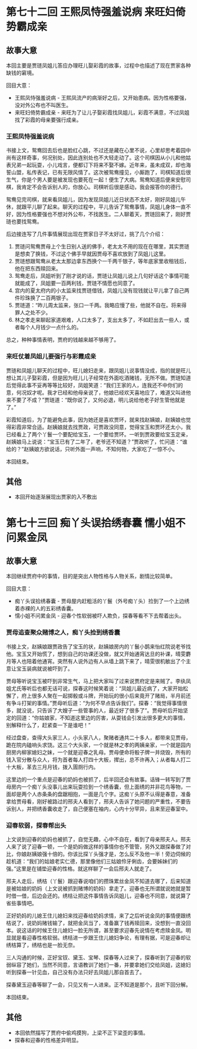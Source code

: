 # 第七十二回 王熙凤恃强羞说病 来旺妇倚势霸成亲

## 故事大意

本回主要是贾琏凤姐儿答应办理旺儿娶彩霞的故事，过程中也描述了现在贾家各种缺钱的窘境。

回目大意：

* 王熙凤恃强羞说病 - 王熙凤流产的病渐好之后，又开始患病。因为性格要强，没对外公布也不叫医生。
* 来旺妇倚势霸成亲 - 来旺为了让儿子娶彩霞找凤姐儿，彩霞不满意，不过凤姐找了彩霞的母亲要强行成亲。

### 王熙凤恃强羞说病

书接上文，鸳鸯回去后也是脸红心跳，不过还是藏在心里不说，心里却思考着园中尚有这样奇事，何况别处，因此连别处也不大轻走动了。这个司棋因从小儿和他姑表兄弟一起玩耍，小儿戏言，便都订下将来不娶不嫁。近年来，虽未成双，却也海誓山盟，私传表记，已有无限风情了。这次被鸳鸯撞见，小厮跑了，司棋知道后很生气，你是个男人要是被发现也要死在一起！便生了大病。鸳鸯知道后便来安慰司棋，我肯定不会告诉别人的，你放心。司棋听后很是感动，我会报答你的德行。

鸳鸯见完司棋，就来看凤姐儿，因为发现凤姐儿近日状态不太好，刚好凤姐儿午休，就跟平儿聊了起来。聊天的过程中，平儿告诉了鸳鸯事情，凤姐儿身体一直不好，因为性格要强也不想对外公布，不找医生。二人聊着天，贾琏回来了，刚好贾琏也要找鸳鸯。

后边接连写了几件事情展现出现在贾家日子不太好过，挑了几个介绍：

1. 贾琏问鸳鸯贾母上个生日别人送的佛手，老太太不用的现在在哪里，其实贾琏是想卖了换钱，不过这个佛手早就因贾母不喜欢放到了凤姐儿这里。
2. 贾琏想跟鸳鸯从老太太那边拿东西换个一千两千银子，等年底家里收租钱后，他在把东西赎回来。
3. 鸳鸯走后，凤姐听到了刚才说的话，贾琏让凤姐儿说上几句好话这个事情可能就能成了，凤姐要一百两利钱，贾琏不情愿也同意了。
4. 宫内的夏太府内的小太监来找贾琏借钱，凤姐儿没有现钱就让平儿拿了自己两件珍珠换了二百两银子。
5. 贾琏道：“昨儿周太监来，张口一千两。我略应慢了些，他就不自在。将来得罪人之处不少。
6. 林之孝走来聊起家道艰难，人口太多了，支出太多了，不如赶出去一些人，或者每个人月钱少一点什么的。

总之，种种事情表明，贾府的钱越来越不够用了。

### 来旺仗着凤姐儿要强行与彩霞成亲

贾琏和凤姐儿聊天的过程中，旺儿媳妇走来，跟凤姐儿说事情没成，指的就是旺儿想让其儿子娶彩霞，但是因为旺儿儿子经常在外面吃酒赌钱，无所不做。贾琏知道后觉得此事不妥再等等比较好，凤姐笑道：“我们王家的人，连我还不中你们的意，何况奴才呢。我才已经和他母亲说了，他娘已经欢天喜地应了，难道又叫进他来不要了不成？”贾琏道：“既你说了，又何必退，明儿说给他老子好生管他就是了。”

彩霞知道后，为了能避免此事，因为她还是喜欢贾环，就来找赵姨娘，赵姨娘也觉得彩霞非常合适。赵姨娘就去找贾政，可贾政没同意，觉得宝玉和贾环还太小，我已经看上了两个丫鬟一个要配给宝玉，一个要给贾环。一听到贾政要给宝玉定亲，赵姨娘马上说说：“宝玉已有了二年了，老爷还不知道？”贾政听了，忙问道：“谁给的？”赵姨娘方欲说话，只听外面一声响，不知何物，大家吃了一惊不小。

本回结束。

## 其他

* 本回开始逐渐展现出贾家的入不敷出

# 第七十三回 痴丫头误拾绣春囊 懦小姐不问累金凤

## 故事大意

本回继续贾府中的事情，目的是突出人物性格与人物关系，剧情比较简单。

回目大意：

* 痴丫头误拾绣春囊 - 贾母屋内赶粗活的丫鬟（外号痴丫头）捡到了一个上边绣着赤裸的人的五彩绣香囊。
* 懦小姐不问累金凤 - 迎春个性软弱被吓人欺负，探春等看不下去帮着出头。

### 贾母追查聚众赌博之人，痴丫头捡到绣香囊

书接上文，赵姨娘跟贾政告了宝玉的状，赵姨娘房内的丫鬟小鹊来怡红院说老爷找他。宝玉又开始慌了，想到自己的功课还没做，就又开始通宵达旦的补课，晴雯麝月等人也陪着他通宵。突然有人说外边有人从墙上跳下来了，晴雯很机敏出了个主意让宝玉装病就说被吓到了。

贾母等听说宝玉被吓到非常生气，马上把大家叫了过来说贾府定是来贼了。李纨凤姐尤氏等听后也都无话可说，探春这时候笑着说：“凤姐儿最近病了，大家开始松懈了，府上很多人聚在一起掷骰或斗牌，开始玩的很小后来竟开了赌局，半月前还有争斗打架的事情。”贾母听后道：“为何不早点告诉我们”。探春：“我觉得事情很多，就没说，只告诉了大嫂子一些管事的人，最近好了很多了”。贾母听后开始坚定的回道：“你姑娘家，不知道这里边的厉害，从耍钱会引发出很多更大的事情，别解释什么了，赶紧查一下是谁吧！”

经过盘查，查得大头家三人，小头家八人，聚赌者通共二十多人，都带来见贾母，跪在院内磕响头求饶。这三个大头家，一个就是林之孝的两姨亲家，一个就是园内厨房内柳家媳妇之妹，一个就是迎春之乳母。贾母便命将骰子牌一并烧毁，所有的钱入官分散与众人，将为首者每人打四十大板，撵出，总不许再入；从者每人打二十大板，革去三月月钱，拨入圊厕行内。

这里边的一个重点是迎春的奶妈也被抓了，后半回还会有故事。话锋一转写到了贾母房内一个痴丫头没事儿出来玩耍捡到一个绣香囊，但上面绣的并非花鸟等物，一面却是两个人赤条条的盘踞相抱，一面是几个字。这痴丫头原不认得是春意，准备拿给贾母看，刚好被路过的邢夫人看到了，邢夫人告诉了她问题的严重性，不要告诉别人，并把绣香囊收走了，自己便塞在袖内，心内十分罕异，且来至迎春室中。

### 迎春软弱，探春帮出头

上文说到迎春的奶妈也被抓了，自觉无趣，心中不自在，看到了母亲邢夫人。邢夫人来了说了迎春一顿，一个是奶妈做这样的事情你也不管管，另外又跟探春做了对比，你娘赵姨娘强十倍的。你该比探丫头强才是，怎么反不及他一半！旁边伺候的趁机道：“我们的姑娘老实仁德，那里像他们三姑娘伶牙俐齿，会要姊妹们的强。”这里是在铺垫迎春的性格。就这样聊了一会后邢夫人就走了。

邢夫人走后，绣桔（丫鬟）跟迎春说咱们的攒珠累丝金凤不知道去哪了，后来知道是被姑娘的奶妈（上文说被抓到赌博的奶妈）拿走了。迎春也无所谓就说她就是暂时借一借，后边会还的。绣桔让把这件事情告诉凤姐儿，迎春也不同意，就说算了省些事情吧。

正好奶妈的儿媳王住儿媳妇来找迎春给奶妈求情，来了之后听说金凤的事情便跟绣桔说了，说奶妈赌钱输了，就把金凤当了，准备赢了钱再赎回来，没想到一直没回本。说这话的时候王住儿媳妇一脸无所谓，甚至要求迎春先说情在考虑赎金凤。明显就是看迎春性格软弱。绣桔进一步跟王住儿媳妇争论，有理有据，可是迎春却让绣桔算了，绣桔也是一脸无奈。

三人沟通的时候，正好宝钗、黛玉、宝琴、探春等人过来了，探春听到了迎春的软弱纵容了她们，当然不同意，言语教训了她们一番，并要拿她们交给凤姐，这媳妇听到探春一针见血，自己没有办法只好去凤姐儿那自首去了。

探春黛玉迎春等聊了一会，只见又有一人进来。正不知道是那个，且听下回分解。

本回结束。

## 其他

* 本回依然描写了贾府中偷鸡摸狗，上梁不正下梁歪的事情。
* 探春和迎春的性格差异明显。
